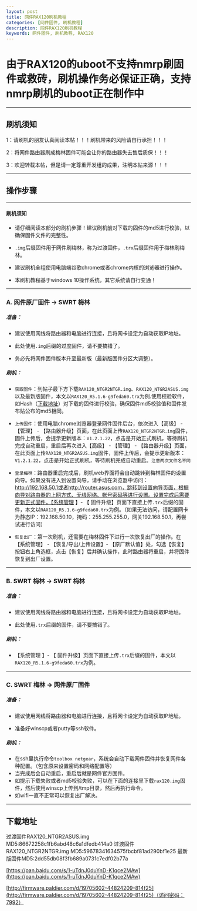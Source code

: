 ```yaml
---
layout: post
title: 网件RAX120刷机教程
categories: [网件固件, 刷机教程]
description: 网件RAX120刷机教程
keywords: 网件固件, 刷机教程, RAX120
---
```



# 由于RAX120的uboot不支持nmrp刷固件或救砖，刷机操作务必保证正确，支持nmrp刷机的uboot正在制作中

------

## 刷机须知

1：请刷机的朋友认真阅读本帖！！！刷机带来的风险请自行承担！！！

2：将网件路由器刷成梅林固件可能会让你的路由器失去售后质保！！！

3：欢迎转载本帖，但是请一定尊重开发组的成果，注明本帖来源！！！ 

------

## 操作步骤

------

#### 刷机须知

* 请仔细阅读本部分的刷机步骤！建议刷机前对下载的固件的md5进行校验，以确保固件文件的完整性。

* `.img`后缀固件用于网件刷梅林，称为过渡固件，`.trx`后缀固件用于梅林刷梅林。

* 建议刷机全程使用电脑端谷歌chrome或者chrome内核的浏览器进行操作。

* 本刷机教程基于windows 10操作系统，其它系统请自行变通！

------

### A. 网件原厂固件 → SWRT 梅林

##### 准备：

* 建议使用网线将路由器和电脑进行连接，且将网卡设定为自动获取IP地址。

* 此处使用`.img`后缀的过度固件，请不要搞错了。

* 务必先将网件固件版本升至最新版（最新版固件分区大调整）。

##### 刷机：

* `获取固件`：到帖子最下方下载`RAX120_NTGR2NTGR.img`、`RAX120_NTGR2ASUS.img`以及最新版固件，本文以`RAX120_R5.1.6-g9feda60.trx`为例.使用校验软件，如Hash（[下载地址](http://keir.net/download/hash.zip)）对下载的固件进行校验，确保固件md5校验值和固件发布贴公布的md5相同。

* `上传固件`：使用电脑chrome浏览器登录网件固件后台，依次进入【高级】 - 【管理】 - 【路由器升级】页面，在此页面上传`RAX120_NTGR2NTGR.img`固件，固件上传后，会提示更新版本：`V1.2.1.22`，点击是开始正式刷机，等待刷机完成自动重启，重启后再次进入【高级】 - 【管理】 - 【路由器升级】页面，在此页面上传`RAX120_NTGR2ASUS.img`固件，固件上传后，会提示更新版本：`V1.2.1.22`，点击是开始正式刷机，等待刷机完成自动重启。`注意两次文件名不同`

* `登录梅林`：路由器重启完成后，刷机web界面将会自动跳转到梅林固件的设置向导。如果没有进入到设置向导，请手动在浏览器中访问：http://192.168.50.1或者http://router.asus.com，跳转到设置向导页面，根据向导对路由器的上网方式、无线网络、帐号密码等进行设置。设置完成后需要更新正式固件，【系统管理 】- 【 固件升级】页面下直接上传`.trx`后缀的固件，本文以`RAX120_R5.1.6-g9feda60.trx`为例。（如果无法访问，请配置网卡为静态IP：192.168.50.10，掩码：255.255.255.0，网关192.168.50.1，再尝试进行访问）

* `恢复出厂`：第一次刷机，还需要在梅林固件下进行一次恢复出厂的操作。在【系统管理】 - 【恢复/导出/上传设置】- 【原厂默认值】处，勾选【恢复】按钮右上角选框，点击【恢复】后并确认操作，此时路由器将重启，并将固件恢复到出厂设置。

------

### B.  SWRT 梅林 → SWRT 梅林

##### 准备：

* 建议使用网线将路由器和电脑进行连接，且将网卡设定为自动获取IP地址。

* 此处使用`.trx`后缀的固件，请不要搞错了。

##### 刷机：

* 【系统管理 】- 【 固件升级】页面下直接上传`.trx`后缀的固件，本文以`RAX120_R5.1.6-g9feda60.trx`为例。

------

### C.  SWRT 梅林 → 网件原厂固件

##### 准备：

* 建议使用网线将路由器和电脑进行连接，且将网卡设定为自动获取IP地址。

* 准备好winscp或者putty等ssh软件。

##### 刷机：

* 在ssh里执行命令`toolbox netgear`，系统会自动下载网件固件并恢复网件各种配置。（包含原来设置密码和网络配置等）
* 当完成后会自动重启，重启后就是网件官方固件。
* 如提示下载失败或者md5校验失败，可以在下面的连接里下载`rax120.img`固件，然后使用winscp上传到/tmp目录，然后再执行命令。
* 如wifi一直不正常可以恢复出厂解决。

------
## 下载地址

过渡固件RAX120_NTGR2ASUS.img MD5:86672258c1fb6abd48c6a1dfedb414a0
过渡固件RAX120_NTGR2NTGR.img MD5:59678341634575fbcbf81ad290bf1e25
最新版固件MD5:2dd55db08f3fb689a0731c7edf02b77a

[https://pan.baidu.com/s/1-uTdnJ0duYnD-K1qce2MAw](https://pan.baidu.com/s/1-uTdnJ0duYnD-K1qce2MAw)

[http://firmware.paldier.com/d/19705602-44824209-814f25](http://firmware.paldier.com/d/19705602-44824209-814f25)（访问密码：7992）





